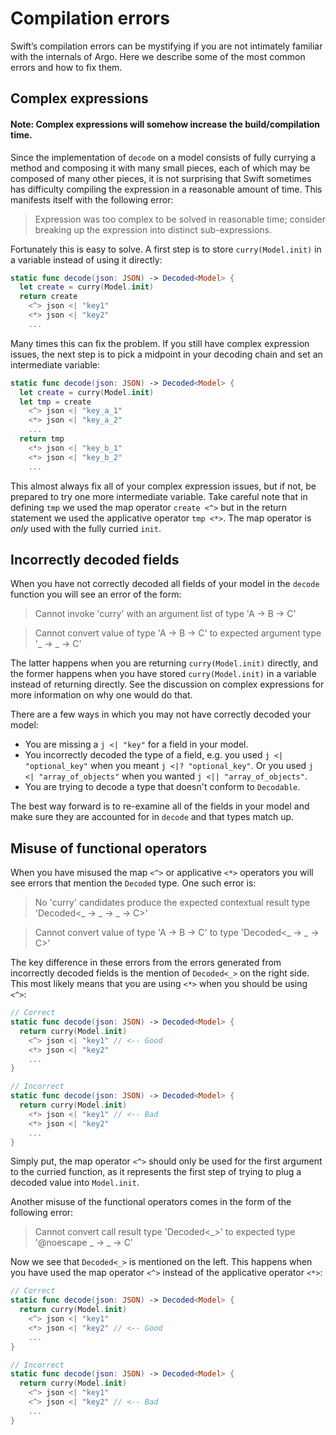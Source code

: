 # Compilation errors

Swift’s compilation errors can be mystifying if you are not intimately
familiar with the internals of Argo. Here we describe some of the most common
errors and how to fix them.

## Complex expressions

#### Note: Complex expressions will somehow increase the build/compilation time.

Since the implementation of `decode` on a model consists of fully currying a
method and composing it with many small pieces, each of which may be composed
of many other pieces, it is not surprising that Swift sometimes has difficulty
compiling the expression in a reasonable amount of time. This manifests itself
with the following error:

> Expression was too complex to be solved in reasonable time; consider
> breaking up the expression into distinct sub-expressions.

Fortunately this is easy to solve. A first step is to store
`curry(Model.init)` in a variable instead of using it directly:

```swift
static func decode(json: JSON) -> Decoded<Model> {
  let create = curry(Model.init)
  return create
    <^> json <| "key1"
    <*> json <| "key2"
    ...
```

Many times this can fix the problem. If you still have complex expression
issues, the next step is to pick a midpoint in your decoding chain and set an
intermediate variable:

```swift
static func decode(json: JSON) -> Decoded<Model> {
  let create = curry(Model.init)
  let tmp = create
    <^> json <| "key_a_1"
    <*> json <| "key_a_2"
    ...
  return tmp
    <*> json <| "key_b_1"
    <*> json <| "key_b_2"
    ...
```

This almost always fix all of your complex expression issues, but if not, be
prepared to try one more intermediate variable. Take careful note that in
defining `tmp` we used the map operator `create <^>` but in the return
statement we used the applicative operator `tmp <*>`. The map operator is
_only_ used with the fully curried `init`.

## Incorrectly decoded fields

When you have not correctly decoded all fields of your model in the `decode`
function you will see an error of the form:

> Cannot invoke 'curry' with an argument list of type 'A -> B -> C'

> Cannot convert value of type 'A -> B -> C' to expected argument type '_ -> _
> -> C'

The latter happens when you are returning `curry(Model.init)` directly, and the
former happens when you have stored `curry(Model.init)` in a variable instead of
returning directly. See the discussion on complex expressions for more
information on why one would do that.

There are a few ways in which you may not have correctly decoded your model:

 * You are missing a `j <| "key"` for a field in your model.
 * You incorrectly decoded the type of a field, e.g. you used `j <|
   "optional_key"` when you meant `j <|? "optional_key"`. Or you used `j <|
   "array_of_objects"` when you wanted `j <|| "array_of_objects"`.
 * You are trying to decode a type that doesn't conform to `Decodable`.

The best way forward is to re-examine all of the fields in your model and make
sure they are accounted for in `decode` and that types match up.

## Misuse of functional operators

When you have misused the map `<^>` or applicative `<*>` operators you will
see errors that mention the `Decoded` type. One such error is:

> No 'curry' candidates produce the expected contextual result type 'Decoded<_
> -> _ -> _ -> C>'

> Cannot convert value of type 'A -> B -> C' to type 'Decoded<_ -> _ -> C>'

The key difference in these errors from the errors generated from incorrectly
decoded fields is the mention of `Decoded<_>` on the right side. This most
likely means that you are using `<*>` when you should be using `<^>`:

```swift
// Correct
static func decode(json: JSON) -> Decoded<Model> {
  return curry(Model.init)
    <^> json <| "key1" // <-- Good
    <*> json <| "key2"
    ...
}

// Incorrect
static func decode(json: JSON) -> Decoded<Model> {
  return curry(Model.init)
    <*> json <| "key1" // <-- Bad
    <*> json <| "key2"
    ...
}
```

Simply put, the map operator `<^>` should only be used for the first argument
to the curried function, as it represents the first step of trying to plug a
decoded value into `Model.init`.

Another misuse of the functional operators comes in the form of the following
error:

> Cannot convert call result type 'Decoded<_>' to expected type '@noescape _
> -> _ -> C'

Now we see that `Decoded<_>` is mentioned on the left. This happens when you have
used the map operator `<^>` instead of the applicative operator `<*>`:

```swift
// Correct
static func decode(json: JSON) -> Decoded<Model> {
  return curry(Model.init)
    <^> json <| "key1"
    <*> json <| "key2" // <-- Good
    ...
}

// Incorrect
static func decode(json: JSON) -> Decoded<Model> {
  return curry(Model.init)
    <^> json <| "key1"
    <^> json <| "key2" // <-- Bad
    ...
}
```
